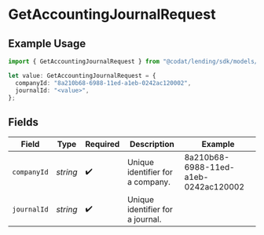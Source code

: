 # GetAccountingJournalRequest

## Example Usage

```typescript
import { GetAccountingJournalRequest } from "@codat/lending/sdk/models/operations";

let value: GetAccountingJournalRequest = {
  companyId: "8a210b68-6988-11ed-a1eb-0242ac120002",
  journalId: "<value>",
};
```

## Fields

| Field                                | Type                                 | Required                             | Description                          | Example                              |
| ------------------------------------ | ------------------------------------ | ------------------------------------ | ------------------------------------ | ------------------------------------ |
| `companyId`                          | *string*                             | :heavy_check_mark:                   | Unique identifier for a company.     | 8a210b68-6988-11ed-a1eb-0242ac120002 |
| `journalId`                          | *string*                             | :heavy_check_mark:                   | Unique identifier for a journal.     |                                      |